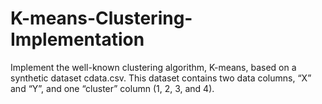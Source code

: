 # K-means-Clustering-Implementation
Implement the well-known clustering algorithm, K-means, based on a synthetic dataset cdata.csv.
This dataset contains two data columns, “X” and “Y”, and one “cluster” column (1, 2, 3, and 4). 

